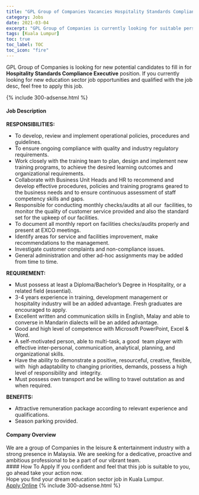 ```yaml
---
title: "GPL Group of Companies Vacancies Hospitality Standards Compliance Executive" 
category: Jobs 
date: 2021-03-04 
excerpt: "GPL Group of Companies is currently looking for suitable person to fill in the Hospitality Standards Compliance Executive which positioned at Kuala Lumpur" 
tags: [Kuala Lumpur] 
toc: true 
toc_label: TOC 
toc_icon: "fire" 
--- 
```


<p>GPL Group of Companies is looking for new potential candidates to fill in for <b>Hospitality Standards Compliance Executive</b> position. If you currently looking for new education sector job opportunities and qualified with the job desc, feel free to apply this job.
</p>{% include 300-adsense.html %} 
 <div><div><h4>Job Description</h4></div><div><div><span><div><div><div><strong>RESPONSIBILITIES:</strong></div><ul><li>To develop, review and implement operational policies, procedures and guidelines.</li><li>To ensure ongoing compliance with quality and industry regulatory requirements.</li><li>Work closely with the training team to plan, design and implement new training programs, to achieve the desired learning outcomes and organizational requirements.</li><li>Collaborate with Business Unit Heads and HR to recommend and develop effective procedures, policies and training programs geared to the business needs and to ensure continuous assessment of staff competency skills and gaps.</li><li>Responsible for conducting monthly checks/audits at all our&#160; facilities, to monitor the quality of customer service provided and also the standard set for the upkeep of our facilities.</li><li>To document all monthly report on facilities checks/audits properly and present at EXCO meetings.</li><li>Identify areas for service and facilities improvement, make recommendations to the management.</li><li>Investigate customer complaints and non-compliance issues.</li><li>General administration and other ad-hoc assignments may be added from time to time.</li></ul><div><strong>REQUIREMENT:</strong></div><ul><li>Must possess at least a Diploma/Bachelor&#8217;s Degree in Hospitality, or a related field (essential).</li><li>3-4 years experience in training, development management or hospitality industry will be an added advantage. Fresh graduates are encouraged to apply.</li><li>Excellent written and communication skills in English, Malay and able to converse in Mandarin dialects will be an added advantage.</li><li>Good and high level of competence with Microsoft PowerPoint, Excel &amp; Word.</li><li>A self-motivated person, able to multi-task, a good&#160; team player with effective inter-personal, communication, analytical, planning, and organizational skills.</li><li>Have the ability to demonstrate a positive, resourceful, creative, flexible, with&#160; high adaptability to changing priorities, demands, possess a high level of responsibility and&#160; integrity.</li><li>Must possess own transport and be willing to travel outstation as and when required.</li></ul><div><strong>BENEFITS:</strong></div><ul><li>Attractive remuneration package according to relevant experience and qualifications.</li><li>Season parking provided.</li></ul></div></div></span></div></div></div> 
<div><div><h4>Company Overview</h4></div><div><div><span><div><div>
	We are a group of Companies in the leisure &amp; entertainment industry with a strong presence in Malaysia. We are seeking for a dedicative, proactive and ambitious professional to be a part of our vibrant team.</div></div></span></div></div></div> 
#### How To Apply 
If you confident and feel that this job is suitable to you, go ahead take your action now. <br/> 
Hope you find your dream education sector job in Kuala Lumpur. <br/> 
<a href="https://www.jobstreet.com.my/en/job/hospitality-standards-compliance-executive-4497672?jobId=jobstreet-my-job-4497672" class="btn btn--info" target="_blank" rel="nofollow noopenner">Apply Online</a> 
{% include 300-adsense.html %} 